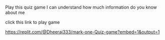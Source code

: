 Play  this quiz game I can understand how much information do you  know about me 


click this link to play game

https://replit.com/@Dheeraj333/mark-one-Quiz-game?embed=1&output=1

